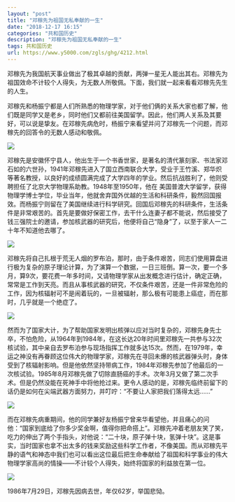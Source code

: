 ```yaml
---
layout: "post"
title: "邓稼先为祖国无私奉献的一生"
date: "2018-12-17 16:15"
categories: "共和国历史"
description: "邓稼先为祖国无私奉献的一生"
tags: 共和国历史
url: https://www.y5000.com/zgls/ghg/4212.html
---
```






邓稼先为我国航天事业做出了极其卓越的贡献，两弹一星无人能出其右。邓稼先为祖国效命不计较个人得失，为无数人所敬佩。下面，我们就一起来看看邓稼先先生的人生。

邓稼先和杨振宁都是人们所熟悉的物理学家，对于他们俩的关系大家也都了解，他们既是同学又是老乡，同时他们又都前往美国留学。因此，他们两人关系及其要好，可以说是挚友。在邓稼先病危时，杨振宁来看望并问了邓稼先一个问题，而邓稼先的回答令的无数人感动和敬佩。

![](https://img.y5000.com/uploads/allimg/161031/1A9245937-0.jpg)

邓稼先是安徽怀宁县人，他出生于一个书香世家，是著名的清代篆刻家、书法家邓石如的六世孙，1941年邓稼先进入了国立西南联合大学，受业于王竹溪、郑华炽等著名教授，以良好的成绩圆满完成了大学四年的学业。然后抗战胜利了，他则受聘担任了北京大学物理系助教。1948年至1950年，他在
美国普渡大学留学，获得物理学博士学位，毕业当年，他就舍弃国外优越的生活和科研条件，毅然回国报效。而杨振宁则留在了美国继续进行科学研究。回国后邓稼先的科研条件，生活条件是非常艰苦的。首先是要做好保密工作，去干什么连妻子都不能说，然后接受了钱三强院士的邀请，参加核武器的研究后，他便将自己“隐身”了，以至于家人一二十年不知道他去哪了。

![](https://img.y5000.com/uploads/allimg/161031/1A9243W7-1.jpg)

邓稼先将自己扎根于荒无人烟的罗布泊，那时，由于条件艰苦，同志们使用算盘进行极为复杂的原子理论计算，为了演算一个数据，一日三班倒。算一次，要一个多月，算9次，要花费一年多时间，又请物理学家从出发概念进行估计，确定正确，常常是工作到天亮。而且从事核武器的研究，不仅条件艰苦，还是一件非常危险的工作，因为核辐射可不是闹着玩的，一旦被辐射，那么极有可能患上癌症，而在那时，几乎就是一个绝症了。

![](https://img.y5000.com/uploads/allimg/161031/1A9245G6-2.jpg)

然而为了国家大计，为了帮助国家发明出核弹以应对当时复杂的，邓稼先身先士卒，不怕危险，从1964年到1984年，在这长达20年时间里邓稼先一共参与32次核试验，其中亲自去罗布泊参与现场指挥工作就多达15次。然而，在1979年，幸运之神没有再眷顾这位伟大的物理学家，邓稼先在寻回未爆的核武器弹头时，身体受到了核辐射影响。但是他依然坚持带病工作，1984年邓稼先参加了他最后的一次核试验。1985年8月邓稼先做了切除直肠癌的手术。次年3月又做了第二次手术。但是仍然没能在死神手中将他抢过来。更令人感动的是，邓稼先临终前留下的话仍是如何在尖端武器方面努力，并叮咛：“不要让人家把我们落得太远……”

![](https://img.y5000.com/uploads/allimg/161031/1A9243023-3.jpg)

而在邓稼先病重期间，他的同学兼好友杨振宁曾来华看望他，并且痛心的问他：“国家到底给了你多少奖金啊，值得你把命搭上”。邓稼先冲着老朋友笑了笑，吃力的伸出了两个手指头，对他说：“二十块，原子弹十块，氢弹十块”。这是事实，当时国家也拿不出太多的钱来奖励这些科学工作者，不像美国。而从邓稼先平静的语气和神态中我们也可以看出这位最后把生命奉献给了祖国和科学事业的伟大物理学家高尚的情操——不计较个人得失，始终将国家的利益放在第一位。

![](https://img.y5000.com/uploads/allimg/161031/1A924D12-4.jpg)

1986年7月29日，邓稼先因病去世，年仅62岁，举国悲恸。
